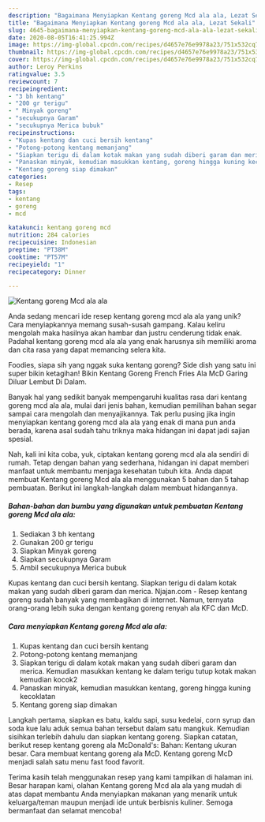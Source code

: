 ```yaml
---
description: "Bagaimana Menyiapkan Kentang goreng Mcd ala ala, Lezat Sekali"
title: "Bagaimana Menyiapkan Kentang goreng Mcd ala ala, Lezat Sekali"
slug: 4645-bagaimana-menyiapkan-kentang-goreng-mcd-ala-ala-lezat-sekali
date: 2020-08-05T16:41:25.994Z
image: https://img-global.cpcdn.com/recipes/d4657e76e9978a23/751x532cq70/kentang-goreng-mcd-ala-ala-foto-resep-utama.jpg
thumbnail: https://img-global.cpcdn.com/recipes/d4657e76e9978a23/751x532cq70/kentang-goreng-mcd-ala-ala-foto-resep-utama.jpg
cover: https://img-global.cpcdn.com/recipes/d4657e76e9978a23/751x532cq70/kentang-goreng-mcd-ala-ala-foto-resep-utama.jpg
author: Leroy Perkins
ratingvalue: 3.5
reviewcount: 7
recipeingredient:
- "3 bh kentang"
- "200 gr terigu"
- " Minyak goreng"
- "secukupnya Garam"
- "secukupnya Merica bubuk"
recipeinstructions:
- "Kupas kentang dan cuci bersih kentang"
- "Potong-potong kentang memanjang"
- "Siapkan terigu di dalam kotak makan yang sudah diberi garam dan merica. Kemudian masukkan kentang ke dalam terigu tutup kotak makan kemudian kocok2"
- "Panaskan minyak, kemudian masukkan kentang, goreng hingga kuning kecoklatan"
- "Kentang goreng siap dimakan"
categories:
- Resep
tags:
- kentang
- goreng
- mcd

katakunci: kentang goreng mcd 
nutrition: 284 calories
recipecuisine: Indonesian
preptime: "PT38M"
cooktime: "PT57M"
recipeyield: "1"
recipecategory: Dinner

---
```



![Kentang goreng Mcd ala ala](https://img-global.cpcdn.com/recipes/d4657e76e9978a23/751x532cq70/kentang-goreng-mcd-ala-ala-foto-resep-utama.jpg)

Anda sedang mencari ide resep kentang goreng mcd ala ala yang unik? Cara menyiapkannya memang susah-susah gampang. Kalau keliru mengolah maka hasilnya akan hambar dan justru cenderung tidak enak. Padahal kentang goreng mcd ala ala yang enak harusnya sih memiliki aroma dan cita rasa yang dapat memancing selera kita.

Foodies, siapa sih yang nggak suka kentang goreng? Side dish yang satu ini super bikin ketagihan! Bikin Kentang Goreng French Fries Ala McD Garing Diluar Lembut Di Dalam.

Banyak hal yang sedikit banyak mempengaruhi kualitas rasa dari kentang goreng mcd ala ala, mulai dari jenis bahan, kemudian pemilihan bahan segar sampai cara mengolah dan menyajikannya. Tak perlu pusing jika ingin menyiapkan kentang goreng mcd ala ala yang enak di mana pun anda berada, karena asal sudah tahu triknya maka hidangan ini dapat jadi sajian spesial.


Nah, kali ini kita coba, yuk, ciptakan kentang goreng mcd ala ala sendiri di rumah. Tetap dengan bahan yang sederhana, hidangan ini dapat memberi manfaat untuk membantu menjaga kesehatan tubuh kita. Anda dapat membuat Kentang goreng Mcd ala ala menggunakan 5 bahan dan 5 tahap pembuatan. Berikut ini langkah-langkah dalam membuat hidangannya.

<!--inarticleads1-->

##### Bahan-bahan dan bumbu yang digunakan untuk pembuatan Kentang goreng Mcd ala ala:

1. Sediakan 3 bh kentang
1. Gunakan 200 gr terigu
1. Siapkan  Minyak goreng
1. Siapkan secukupnya Garam
1. Ambil secukupnya Merica bubuk


Kupas kentang dan cuci bersih kentang. Siapkan terigu di dalam kotak makan yang sudah diberi garam dan merica. Njajan.com - Resep kentang goreng sudah banyak yang membagikan di internet. Namun, ternyata orang-orang lebih suka dengan kentang goreng renyah ala KFC dan McD. 

<!--inarticleads2-->

##### Cara menyiapkan Kentang goreng Mcd ala ala:

1. Kupas kentang dan cuci bersih kentang
1. Potong-potong kentang memanjang
1. Siapkan terigu di dalam kotak makan yang sudah diberi garam dan merica. Kemudian masukkan kentang ke dalam terigu tutup kotak makan kemudian kocok2
1. Panaskan minyak, kemudian masukkan kentang, goreng hingga kuning kecoklatan
1. Kentang goreng siap dimakan


Langkah pertama, siapkan es batu, kaldu sapi, susu kedelai, corn syrup dan soda kue lalu aduk semua bahan tersebut dalam satu mangkuk. Kemudian sisihkan terlebih dahulu dan siapkan kentang goreng. Siapkan catatan, berikut resep kentang goreng ala McDonald&#39;s: Bahan: Kentang ukuran besar. Cara membuat kentang goreng ala McD. Kentang goreng McD menjadi salah satu menu fast food favorit. 

Terima kasih telah menggunakan resep yang kami tampilkan di halaman ini. Besar harapan kami, olahan Kentang goreng Mcd ala ala yang mudah di atas dapat membantu Anda menyiapkan makanan yang menarik untuk keluarga/teman maupun menjadi ide untuk berbisnis kuliner. Semoga bermanfaat dan selamat mencoba!
